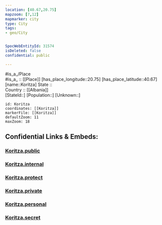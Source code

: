 ```yaml
---
location: [40.67,20.75] 
mapzoom: [7,12] 
mapmarker: city 
type: City
tags:
- geo/City


SpocWebEntityId: 31574
isDeleted: false
confidential: public

---
```

#is_a_/Place  
#is_a_ :: [[Place]] 
[has_place_longitude::20.75] 
[has_place_latitude::40.67] 
[name::Koritza] 
State ::  
Country :: [[Albania]]  
[StateId::] 
[Population::] 
[Unknown::] 


```leaflet
id: Koritza
coordinates: [[Koritza]] 
markerFile: [[Koritza]] 
defaultZoom: 11 
maxZoom: 18
```


## Confidential Links & Embeds: 

### [Koritza.public](/_public/\Earth\Continent\Europe\Europe~South\Albania\Counties~Albania\Korçë\CityKoritza.public.md) 

### [Koritza.internal](/_internal/\Earth\Continent\Europe\Europe~South\Albania\Counties~Albania\Korçë\CityKoritza.internal.md) 

### [Koritza.protect](/_protect/\Earth\Continent\Europe\Europe~South\Albania\Counties~Albania\Korçë\CityKoritza.protect.md) 

### [Koritza.private](/_private/\Earth\Continent\Europe\Europe~South\Albania\Counties~Albania\Korçë\CityKoritza.private.md) 

### [Koritza.personal](/_personal/\Earth\Continent\Europe\Europe~South\Albania\Counties~Albania\Korçë\CityKoritza.personal.md) 

### [Koritza.secret](/_secret/\Earth\Continent\Europe\Europe~South\Albania\Counties~Albania\Korçë\CityKoritza.secret.md)

